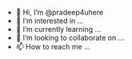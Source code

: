 - 👋 Hi, I’m @pradeep4uhere
- 👀 I’m interested in ...
- 🌱 I’m currently learning ...
- 💞️ I’m looking to collaborate on ...
- 📫 How to reach me ...

<!---
pradeep4uhere/pradeep4uhere is a ✨ special ✨ repository because its `README.md` (this file) appears on your GitHub profile.
You can click the Preview link to take a look at your changes.
--->
